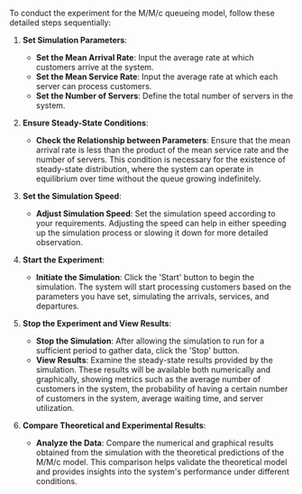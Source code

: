 
To conduct the experiment for the M/M/c queueing model, follow these detailed steps sequentially:

1. **Set Simulation Parameters**:
   - **Set the Mean Arrival Rate**: Input the average rate at which customers arrive at the system.
   - **Set the Mean Service Rate**: Input the average rate at which each server can process customers.
   - **Set the Number of Servers**: Define the total number of servers in the system.

2. **Ensure Steady-State Conditions**:
   - **Check the Relationship between Parameters**: Ensure that the mean arrival rate is less than the product of the mean service rate and the number of servers. This condition is necessary for the existence of steady-state distribution, where the system can operate in equilibrium over time without the queue growing indefinitely.

3. **Set the Simulation Speed**:
   - **Adjust Simulation Speed**: Set the simulation speed according to your requirements. Adjusting the speed can help in either speeding up the simulation process or slowing it down for more detailed observation.

4. **Start the Experiment**:
   - **Initiate the Simulation**: Click the 'Start' button to begin the simulation. The system will start processing customers based on the parameters you have set, simulating the arrivals, services, and departures.

5. **Stop the Experiment and View Results**:
   - **Stop the Simulation**: After allowing the simulation to run for a sufficient period to gather data, click the 'Stop' button.
   - **View Results**: Examine the steady-state results provided by the simulation. These results will be available both numerically and graphically, showing metrics such as the average number of customers in the system, the probability of having a certain number of customers in the system, average waiting time, and server utilization.

6. **Compare Theoretical and Experimental Results**:
   - **Analyze the Data**: Compare the numerical and graphical results obtained from the simulation with the theoretical predictions of the M/M/c model. This comparison helps validate the theoretical model and provides insights into the system's performance under different conditions.


